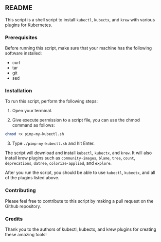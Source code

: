 ## README

This script is a shell script to install `kubectl`, `kubectx`, and `krew` with various plugins for Kubernetes. 

### Prerequisites

Before running this script, make sure that your machine has the following software installed: 

- curl
- tar
- git
- sed

### Installation

To run this script, perform the following steps:

1. Open your terminal.

2. Give execute permission to a script file, you can use the chmod command as follows:
```bash
chmod +x pimp-my-kubectl.sh
```
3. Type `./pimp-my-kubectl.sh` and hit Enter.

The script will download and install `kubectl`, `kubectx`, and `krew`. It will also install krew plugins such as `community-images`, `blame`, `tree`, `count`, `deprecations`, `datree`, `colorize-applied`, and `explore`.

After you run the script, you should be able to use `kubectl`, `kubectx`, and all of the plugins listed above.

### Contributing

Please feel free to contribute to this script by making a pull request on the Github repository. 

### Credits

Thank you to the authors of kubectl, kubectx, and krew plugins for creating these amazing tools!
